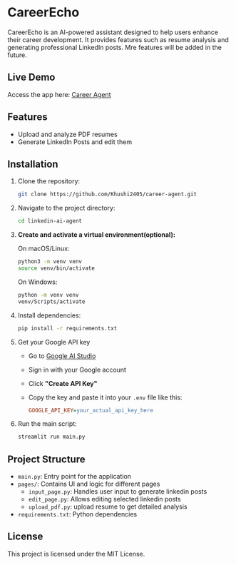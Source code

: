 # CareerEcho

CareerEcho is an AI-powered assistant designed to help users enhance their career development. It provides features such as resume analysis and generating professional LinkedIn posts. Mre features will be added in the future.

## Live Demo
Access the app here: [Career Agent](https://personal-career-agent.streamlit.app/upload_pdf)


## Features
- Upload and analyze PDF resumes
- Generate LinkedIn Posts and edit them

## Installation
1. Clone the repository:
   ```sh
   git clone https://github.com/Khushi2405/career-agent.git
   ```
2. Navigate to the project directory:
   ```sh
   cd linkedin-ai-agent
   ```
2. **Create and activate a virtual environment(optional):**

    On macOS/Linux:

    ```bash
    python3 -m venv venv
    source venv/bin/activate
    ```
    On Windows:

    ```bash
    python -m venv venv
    venv/Scripts/activate
    ```

4. Install dependencies:
   ```sh
   pip install -r requirements.txt
   ```
5. Get your Google API key
    - Go to [Google AI Studio](https://makersuite.google.com/app/apikey)  
    - Sign in with your Google account  
    - Click **"Create API Key"**  
    - Copy the key and paste it into your `.env` file like this:

      ```ini
      GOOGLE_API_KEY=your_actual_api_key_here
      ```
6. Run the main script:

    ```bash
    streamlit run main.py

    ```

## Project Structure
- `main.py`: Entry point for the application
- `pages/`: Contains UI and logic for different pages
  - `input_page.py`: Handles user input to generate linkedin posts
  - `edit_page.py`: Allows editing selected linkedin posts
  - `upload_pdf.py`: upload resume to get detailed analysis
- `requirements.txt`: Python dependencies

## License
This project is licensed under the MIT License.

